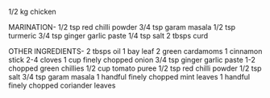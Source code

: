 1/2 kg chicken

MARINATION-
1/2 tsp red chilli powder
3/4 tsp garam masala
1/2 tsp turmeric
3/4 tsp ginger garlic paste
1/4 tsp salt
2 tbsps curd

OTHER INGREDIENTS-
2 tbsps oil
1 bay leaf
2 green cardamoms
1 cinnamon stick
2-4 cloves
1 cup finely chopped onion
3/4 tsp ginger garlic paste
1-2 chopped green chillies
1/2 cup tomato puree
1/2 tsp red chilli powder
1/2 tsp salt
3/4 tsp garam masala
1 handful finely chopped mint leaves 
1 handful finely chopped coriander leaves 